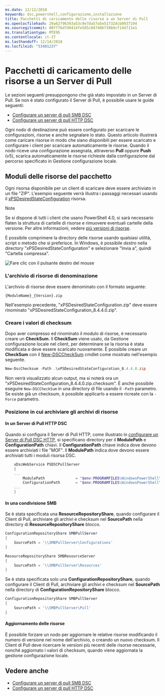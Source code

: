 ```yaml
---
ms.date: 12/12/2018
keywords: dsc,powershell,configurazione,installazione
title: Pacchetti di caricamento delle risorse a un Server di Pull
ms.openlocfilehash: 29a62f96393a53c9e7da57a5e51732dcb0937194
ms.sourcegitcommit: 00ff76d7d9414fe585c04740b739b9cf14d711e1
ms.translationtype: MTE95
ms.contentlocale: it-IT
ms.lasthandoff: 12/14/2018
ms.locfileid: "53401237"
---
```

# <a name="package-and-upload-resources-to-a-pull-server"></a>Pacchetti di caricamento delle risorse a un Server di Pull

Le sezioni seguenti presuppongono che già stato impostato in un Server di Pull. Se non è stato configurato il Server di Pull, è possibile usare le guide seguenti:

- [Configurare un server di pull SMB DSC](pullServerSmb.md)
- [Configurare un server di pull HTTP DSC](pullServer.md)

Ogni nodo di destinazione può essere configurato per scaricare le configurazioni, risorse e anche segnalare lo stato. Questo articolo illustrerà come caricare risorse in modo che siano disponibili per essere scaricato e configurare i client per scaricare automaticamente le risorse. Quando il nodo riceve una configurazione assegnata, attraverso **Pull** oppure **Push** (v5), scarica automaticamente le risorse richieste dalla configurazione dal percorso specificato in Gestione configurazione locale.

## <a name="package-resource-modules"></a>Moduli delle risorse del pacchetto

Ogni risorsa disponibile per un client di scaricare deve essere archiviato in un file "ZIP". L'esempio seguente verrà illustra i passaggi necessari usando il [xPSDesiredStateConfiguration](https://www.powershellgallery.com/packages/xPSDesiredStateConfiguration/8.4.0.0) risorsa.

> [!NOTE]
> Se si dispone di tutti i client che usano PowerShell 4.0, si sarà necessario flaten la struttura di cartelle di risorse e rimuovere eventuali cartelle della versione. Per altre informazioni, vedere [più versioni di risorse](../configurations/import-dscresource.md#multiple-resource-versions).

È possibile comprimere la directory delle risorse usando qualsiasi utilità, script o metodo che si preferisce. In Windows, è possibile *destro* nella directory "xPSDesiredStateConfiguration" e selezionare "Invia a", quindi "Cartella compressa".

![Fare clic con il pulsante destro del mouse](../media/right-click.gif)

### <a name="naming-the-resource-archive"></a>L'archivio di risorse di denominazione

L'archivio di risorse deve essere denominato con il formato seguente:

```
{ModuleName}_{Version}.zip
```

Nell'esempio precedente, "xPSDesiredStateConfiguration.zip" deve essere rinominato "xPSDesiredStateConfiguration_8.4.4.0.zip".

### <a name="create-checksums"></a>Creare i valori di checksum

Dopo aver compresso ed rinominato il modulo di risorse, è necessario creare un **CheckSum**.  Il **CheckSum** viene usato, da Gestione configurazione locale nel client, per determinare se la risorsa è stata modificata e deve essere scaricato nuovamente. È possibile creare un **CheckSum** con il [New-DSCCheckSum](/powershell/module/PSDesiredStateConfiguration/New-DSCCheckSum) cmdlet come mostrato nell'esempio seguente.

```powershell
New-DscChecksum -Path .\xPSDesiredStateConfiguration_8.4.4.0.zip
```

Non verrà visualizzato alcun output, ma si noterà ora un "xPSDesiredStateConfiguration_8.4.4.0.zip.checksum". È anche possibile eseguire `New-DSCCheckSum` in una directory di file usando il `-Path` parametro. Se esiste già un checksum, è possibile applicarlo a essere ricreate con la `-Force` parametro.

### <a name="where-to-store-resource-archives"></a>Posizione in cui archiviare gli archivi di risorse

#### <a name="on-a-dsc-http-pull-server"></a>In un Server di Pull HTTP DSC

Quando si configura il Server di Pull HTTP, come illustrato in [configurare un Server di Pull DSC HTTP](pullServer.md), si specificano directory per il **ModulePath** e **ConfigurationPath** chiavi. Il **ConfigurationPath** chiave indica dove devono essere archiviati i file "MOF". Il **ModulePath** indica dove devono essere archiviati tutti i moduli risorsa DSC.

```powershell
    xDscWebService PSDSCPullServer
    {
    ...
        ModulePath              = "$env:PROGRAMFILES\WindowsPowerShell\DscService\Modules"
        ConfigurationPath       = "$env:PROGRAMFILES\WindowsPowerShell\DscService\Configuration"
    ...
    }

```

#### <a name="on-an-smb-share"></a>In una condivisione SMB

Se è stata specificata una **ResourceRepositoryShare**, quando configurare il Client di Pull, archiviare gli archivi e checksum nel **SourcePath** nella directory di **ResourceRepositoryShare** blocco.

```powershell
ConfigurationRepositoryShare SMBPullServer
{
    SourcePath = '\\SMBPullServer\Configurations'
}

ResourceRepositoryShare SMBResourceServer
{
    SourcePath = '\\SMBPullServer\Resources'
}
```

Se è stata specificata solo una **ConfigurationRepositoryShare**, quando configurare il Client di Pull, archiviare gli archivi e checksum nel **SourcePath** nella directory di  **ConfigurationRepositoryShare** blocco.

```powershell
ConfigurationRepositoryShare SMBPullServer
{
    SourcePath = '\\SMBPullServer\Pull'
}
```

#### <a name="updating-resources"></a>Aggiornamento delle risorse

È possibile forzare un nodo per aggiornare le relative risorse modificando il numero di versione nel nome dell'archivio, o creando un nuovo checksum. Il Client di Pull deve ricercare le versioni più recenti delle risorse necessarie, nonché aggiornato i valori di checksum, quando viene aggiornata la gestione configurazione locale.

## <a name="see-also"></a>Vedere anche

- [Configurare un server di pull SMB DSC](pullServerSmb.md)
- [Configurare un server di pull HTTP DSC](pullServer.md)
